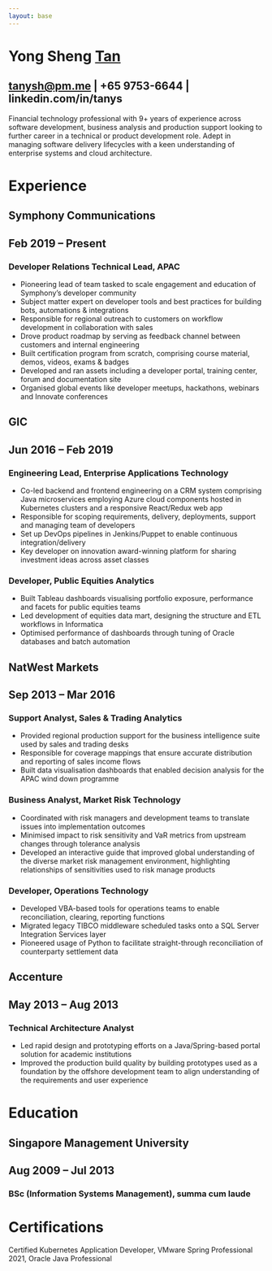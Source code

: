```yaml
---
layout: base
---
```


# Yong Sheng <u>Tan</u>
## tanysh@pm.me | +65 9753-6644 | linkedin.com/in/tanys
Financial technology professional with 9+ years of experience across software development,
business analysis and production support looking to further career in a technical or product
development role. Adept in managing software delivery lifecycles with a keen understanding of
enterprise systems and cloud architecture.

# Experience
## Symphony Communications
## Feb 2019 – Present
### Developer Relations Technical Lead, APAC
* Pioneering lead of team tasked to scale engagement and education of Symphony’s developer community
* Subject matter expert on developer tools and best practices for building bots, automations & integrations
* Responsible for regional outreach to customers on workflow development in collaboration with sales
* Drove product roadmap by serving as feedback channel between customers and internal engineering
* Built certification program from scratch, comprising course material, demos, videos, exams & badges
* Developed and ran assets including a developer portal, training center, forum and documentation site
* Organised global events like developer meetups, hackathons, webinars and Innovate conferences

## GIC
## Jun 2016 – Feb 2019
### Engineering Lead, Enterprise Applications Technology
* Co-led backend and frontend engineering on a CRM system comprising Java microservices employing
Azure cloud components hosted in Kubernetes clusters and a responsive React/Redux web app
*  Responsible for scoping requirements, delivery, deployments, support and managing team of developers
*  Set up DevOps pipelines in Jenkins/Puppet to enable continuous integration/delivery
* Key developer on innovation award-winning platform for sharing investment ideas across asset classes

### Developer, Public Equities Analytics
* Built Tableau dashboards visualising portfolio exposure, performance and facets for public equities teams
* Led development of equities data mart, designing the structure and ETL workflows in Informatica
* Optimised performance of dashboards through tuning of Oracle databases and batch automation

## NatWest Markets
## Sep 2013 – Mar 2016
### Support Analyst, Sales & Trading Analytics
* Provided regional production support for the business intelligence suite used by sales and trading desks
* Responsible for coverage mappings that ensure accurate distribution and reporting of sales income flows
* Built data visualisation dashboards that enabled decision analysis for the APAC wind down programme

### Business Analyst, Market Risk Technology
* Coordinated with risk managers and development teams to translate issues into implementation outcomes
* Minimised impact to risk sensitivity and VaR metrics from upstream changes through tolerance analysis
* Developed an interactive guide that improved global understanding of the diverse market risk
management environment, highlighting relationships of sensitivities used to risk manage products

### Developer, Operations Technology
* Developed VBA-based tools for operations teams to enable reconciliation, clearing, reporting functions
* Migrated legacy TIBCO middleware scheduled tasks onto a SQL Server Integration Services layer
* Pioneered usage of Python to facilitate straight-through reconciliation of counterparty settlement data

## Accenture
## May 2013 – Aug 2013
### Technical Architecture Analyst
* Led rapid design and prototyping efforts on a Java/Spring-based portal solution for academic institutions
* Improved the production build quality by building prototypes used as a foundation by the offshore
development team to align understanding of the requirements and user experience

# Education
## Singapore Management University
## Aug 2009 – Jul 2013
### BSc (Information Systems Management), summa cum laude

# Certifications
Certified Kubernetes Application Developer, VMware Spring Professional 2021, Oracle Java Professional
